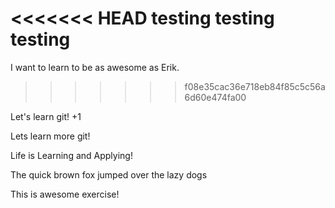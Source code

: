 <<<<<<< HEAD
testing testing testing
=======
I want to learn to be as awesome as Erik.
>>>>>>> f08e35cac36e718eb84f85c5c56a6d60e474fa00

Let's learn git! +1

Lets learn more git!

Life is Learning and Applying!

The quick brown fox jumped over the lazy dogs

This is awesome exercise!
